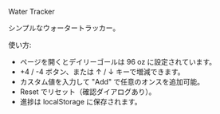 Water Tracker

シンプルなウォータートラッカー。

使い方:

- ページを開くとデイリーゴールは 96 oz に設定されています。
- +4 / -4 ボタン、または ↑ / ↓ キーで増減できます。
- カスタム値を入力して "Add" で任意のオンスを追加可能。
- Reset でリセット（確認ダイアログあり）。
- 進捗は localStorage に保存されます。
